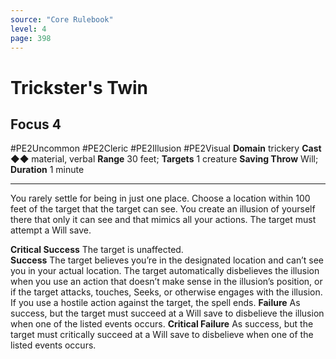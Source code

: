 ```yaml
---
source: "Core Rulebook"
level: 4
page: 398
---
```


# Trickster's Twin
## Focus 4
#PE2Uncommon #PE2Cleric #PE2Illusion #PE2Visual 
**Domain** trickery
**Cast** ◆◆ material, verbal
**Range** 30 feet; **Targets** 1 creature
**Saving Throw** Will; **Duration** 1 minute

-----
You rarely settle for being in just one place. Choose a location within 100 feet of the target that the target can see. You create an illusion of yourself there that only it can see and that mimics all your actions. The target must attempt a Will save. 

**Critical Success** The target is unaffected.  
**Success** The target believes you’re in the designated location and can’t see you in your actual location. The target automatically disbelieves the illusion when you use an action that doesn’t make sense in the illusion’s position, or if the target attacks, touches, Seeks, or otherwise engages with the illusion. If you use a hostile action against the target, the spell ends.
**Failure** As success, but the target must succeed at a Will save to disbelieve the illusion when one of the listed events occurs.
**Critical Failure** As success, but the target must critically succeed at a Will save to disbelieve when one of the listed events occurs.